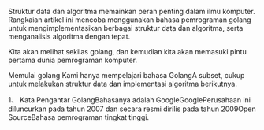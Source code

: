 Struktur data dan algoritma memainkan peran penting dalam ilmu komputer. Rangkaian artikel ini mencoba menggunakan bahasa pemrograman golang untuk mengimplementasikan berbagai struktur data dan algoritma, serta menganalisis algoritma dengan tepat.

Kita akan melihat sekilas golang, dan kemudian kita akan memasuki pintu pertama dunia pemrograman komputer.

Memulai golang
Kami hanya mempelajari bahasa GolangA subset, cukup untuk melakukan struktur data dan implementasi algoritma berikutnya.

1、 Kata Pengantar
GolangBahasanya adalah GoogleGooglePerusahaan ini diluncurkan pada tahun 2007 dan secara resmi dirilis pada tahun 2009Open SourceBahasa pemrograman tingkat tinggi.

